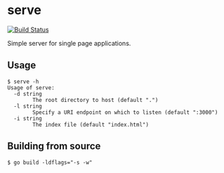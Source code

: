 # serve 

[![Build Status](https://travis-ci.org/ttgint/serve.svg?branch=master)](https://travis-ci.org/ttgint/serve)

Simple server for single page applications.

## Usage

```
$ serve -h
Usage of serve:
  -d string
        The root directory to host (default ".")
  -l string
        Specify a URI endpoint on which to listen (default ":3000")
  -i string
        The index file (default "index.html")
```

## Building from source

`$ go build -ldflags="-s -w"`
